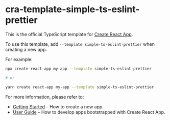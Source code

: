 # cra-template-simple-ts-eslint-prettier

This is the official TypeScript template for [Create React App](https://github.com/facebook/create-react-app).

To use this template, add `--template simple-ts-eslint-prettier` when creating a new app.

For example:

```sh
npx create-react-app my-app --template simple-ts-eslint-prettier

# or

yarn create react-app my-app --template simple-ts-eslint-prettier
```

For more information, please refer to:

- [Getting Started](https://create-react-app.dev/docs/getting-started) – How to create a new app.
- [User Guide](https://create-react-app.dev) – How to develop apps bootstrapped with Create React App.
